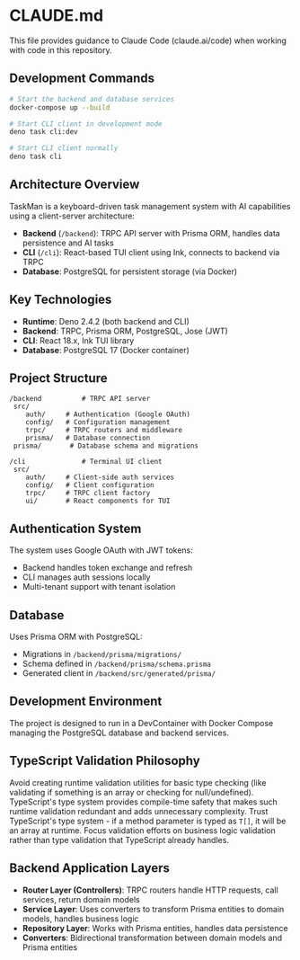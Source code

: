 # CLAUDE.md

This file provides guidance to Claude Code (claude.ai/code) when working with
code in this repository.

## Development Commands

```bash
# Start the backend and database services
docker-compose up --build

# Start CLI client in development mode
deno task cli:dev

# Start CLI client normally
deno task cli
```

## Architecture Overview

TaskMan is a keyboard-driven task management system with AI capabilities using a
client-server architecture:

- **Backend** (`/backend`): TRPC API server with Prisma ORM, handles data
  persistence and AI tasks
- **CLI** (`/cli`): React-based TUI client using Ink, connects to backend via
  TRPC
- **Database**: PostgreSQL for persistent storage (via Docker)

## Key Technologies

- **Runtime**: Deno 2.4.2 (both backend and CLI)
- **Backend**: TRPC, Prisma ORM, PostgreSQL, Jose (JWT)
- **CLI**: React 18.x, Ink TUI library
- **Database**: PostgreSQL 17 (Docker container)

## Project Structure

```
/backend          # TRPC API server
 src/
    auth/     # Authentication (Google OAuth)
    config/   # Configuration management
    trpc/     # TRPC routers and middleware
    prisma/   # Database connection
 prisma/       # Database schema and migrations

/cli              # Terminal UI client
 src/
    auth/     # Client-side auth services
    config/   # Client configuration
    trpc/     # TRPC client factory
    ui/       # React components for TUI
```

## Authentication System

The system uses Google OAuth with JWT tokens:

- Backend handles token exchange and refresh
- CLI manages auth sessions locally
- Multi-tenant support with tenant isolation

## Database

Uses Prisma ORM with PostgreSQL:

- Migrations in `/backend/prisma/migrations/`
- Schema defined in `/backend/prisma/schema.prisma`
- Generated client in `/backend/src/generated/prisma/`

## Development Environment

The project is designed to run in a DevContainer with Docker Compose managing
the PostgreSQL database and backend services.

## TypeScript Validation Philosophy

Avoid creating runtime validation utilities for basic type checking (like validating if something is an array or checking for null/undefined). TypeScript's type system provides compile-time safety that makes such runtime validation redundant and adds unnecessary complexity. Trust TypeScript's type system - if a method parameter is typed as `T[]`, it will be an array at runtime. Focus validation efforts on business logic validation rather than type validation that TypeScript already handles.

## Backend Application Layers

- **Router Layer (Controllers)**: TRPC routers handle HTTP requests, call services, return domain models
- **Service Layer**: Uses converters to transform Prisma entities to domain models, handles business logic
- **Repository Layer**: Works with Prisma entities, handles data persistence
- **Converters**: Bidirectional transformation between domain models and Prisma entities
